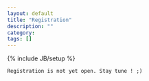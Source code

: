 ```yaml
---
layout: default
title: "Registration"
description: ""
category:
tags: []
---
```

{% include JB/setup %}

    Registration is not yet open. Stay tune ! ;)
